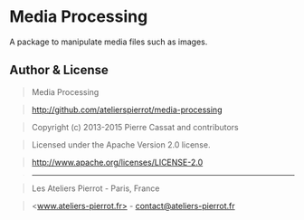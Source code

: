 Media Processing
================

A package to manipulate media files such as images.


## Author & License

>    Media Processing

>    http://github.com/atelierspierrot/media-processing

>    Copyright (c) 2013-2015 Pierre Cassat and contributors

>    Licensed under the Apache Version 2.0 license.

>    http://www.apache.org/licenses/LICENSE-2.0

>    ----

>    Les Ateliers Pierrot - Paris, France

>    <www.ateliers-pierrot.fr> - <contact@ateliers-pierrot.fr>
